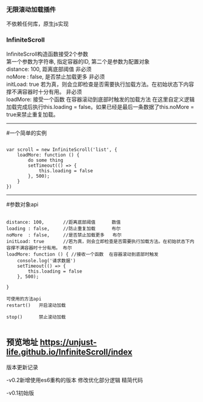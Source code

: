 ### 无限滚动加载插件
不依赖任何库，原生js实现

### InfiniteScroll

<div>InfiniteScroll构造函数接受2个参数</div>
<div>第一个参数为字符串, 指定容器的ID, 第二个是参数为配置对象</div>
<div>distance: 100,       距离底部阈值      非必须</div>
<div>noMore  : false,     是否禁止加载更多   非必须</div>
<div>initLoad: true       若为真，则会立即检查是否需要执行加载方法。在初始状态下内容撑不满容器时十分有用。 非必须</div>
<div>loadMore: 接受一个函数  在容器滚动到底部时触发的加载方法 在这里自定义逻辑 加载完成后执行this.loading = false。如果已经是最后一条数据了this.noMore = true来禁止重复加载。</div>


---

#一个简单的实例

<pre><code>
var scroll = new InfiniteScroll('list', {
    loadMore: function () {
        do some thing
        setTimeout(() => {
            this.loading = false
        }, 500);
    }
})
</code></pre>


---
#参数对象api

<pre><code>
distance: 100,       //距离底部阈值      数值
loading : false,     //防止重复加载      布尔
noMore  : false,     //是否禁止加载更多   布尔
initLoad: true       //若为真，则会立即检查是否需要执行加载方法。在初始状态下内容撑不满容器时十分有用。 布尔
loadMore: function () { //接收一个函数  在容器滚动到底部时触发
    console.log('请求数据')
    setTimeout(() => {
        this.loading = false
    }, 500);

}

可使用的方法api
restart()   开启滚动加载<br>
stop()      禁止滚动加载<br>
</code></pre>

## 预览地址 https://unjust-life.github.io/InfiniteScroll/index

版本更新记录

-v0.2新增使用es6重构的版本 修改优化部分逻辑 精简代码

-v0.1初始版